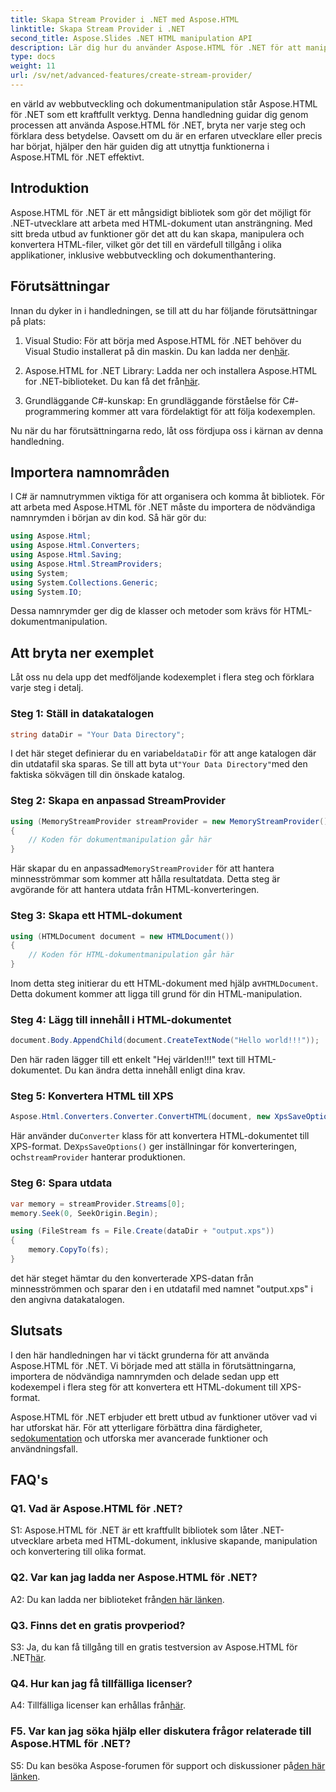 ```yaml
---
title: Skapa Stream Provider i .NET med Aspose.HTML
linktitle: Skapa Stream Provider i .NET
second_title: Aspose.Slides .NET HTML manipulation API
description: Lär dig hur du använder Aspose.HTML för .NET för att manipulera HTML-dokument effektivt. Steg-för-steg handledning för utvecklare.
type: docs
weight: 11
url: /sv/net/advanced-features/create-stream-provider/
---
```

en värld av webbutveckling och dokumentmanipulation står Aspose.HTML för .NET som ett kraftfullt verktyg. Denna handledning guidar dig genom processen att använda Aspose.HTML för .NET, bryta ner varje steg och förklara dess betydelse. Oavsett om du är en erfaren utvecklare eller precis har börjat, hjälper den här guiden dig att utnyttja funktionerna i Aspose.HTML för .NET effektivt.

## Introduktion

Aspose.HTML för .NET är ett mångsidigt bibliotek som gör det möjligt för .NET-utvecklare att arbeta med HTML-dokument utan ansträngning. Med sitt breda utbud av funktioner gör det att du kan skapa, manipulera och konvertera HTML-filer, vilket gör det till en värdefull tillgång i olika applikationer, inklusive webbutveckling och dokumenthantering.

## Förutsättningar

Innan du dyker in i handledningen, se till att du har följande förutsättningar på plats:

1.  Visual Studio: För att börja med Aspose.HTML för .NET behöver du Visual Studio installerat på din maskin. Du kan ladda ner den[här](https://visualstudio.microsoft.com/).

2. Aspose.HTML for .NET Library: Ladda ner och installera Aspose.HTML for .NET-biblioteket. Du kan få det från[här](https://releases.aspose.com/html/net/).

3. Grundläggande C#-kunskap: En grundläggande förståelse för C#-programmering kommer att vara fördelaktigt för att följa kodexemplen.

Nu när du har förutsättningarna redo, låt oss fördjupa oss i kärnan av denna handledning.

## Importera namnområden

I C# är namnutrymmen viktiga för att organisera och komma åt bibliotek. För att arbeta med Aspose.HTML för .NET måste du importera de nödvändiga namnrymden i början av din kod. Så här gör du:

```csharp
using Aspose.Html;
using Aspose.Html.Converters;
using Aspose.Html.Saving;
using Aspose.Html.StreamProviders;
using System;
using System.Collections.Generic;
using System.IO;
```

Dessa namnrymder ger dig de klasser och metoder som krävs för HTML-dokumentmanipulation.

## Att bryta ner exemplet

Låt oss nu dela upp det medföljande kodexemplet i flera steg och förklara varje steg i detalj.

### Steg 1: Ställ in datakatalogen

```csharp
string dataDir = "Your Data Directory";
```

 I det här steget definierar du en variabel`dataDir` för att ange katalogen där din utdatafil ska sparas. Se till att byta ut`"Your Data Directory"`med den faktiska sökvägen till din önskade katalog.

### Steg 2: Skapa en anpassad StreamProvider

```csharp
using (MemoryStreamProvider streamProvider = new MemoryStreamProvider())
{
    // Koden för dokumentmanipulation går här
}
```

 Här skapar du en anpassad`MemoryStreamProvider` för att hantera minnesströmmar som kommer att hålla resultatdata. Detta steg är avgörande för att hantera utdata från HTML-konverteringen.

### Steg 3: Skapa ett HTML-dokument

```csharp
using (HTMLDocument document = new HTMLDocument())
{
    // Koden för HTML-dokumentmanipulation går här
}
```

 Inom detta steg initierar du ett HTML-dokument med hjälp av`HTMLDocument`. Detta dokument kommer att ligga till grund för din HTML-manipulation.

### Steg 4: Lägg till innehåll i HTML-dokumentet

```csharp
document.Body.AppendChild(document.CreateTextNode("Hello world!!!"));
```

Den här raden lägger till ett enkelt "Hej världen!!!" text till HTML-dokumentet. Du kan ändra detta innehåll enligt dina krav.

### Steg 5: Konvertera HTML till XPS

```csharp
Aspose.Html.Converters.Converter.ConvertHTML(document, new XpsSaveOptions(), streamProvider);
```

 Här använder du`Converter` klass för att konvertera HTML-dokumentet till XPS-format. De`XpsSaveOptions()` ger inställningar för konverteringen, och`streamProvider` hanterar produktionen.

### Steg 6: Spara utdata

```csharp
var memory = streamProvider.Streams[0];
memory.Seek(0, SeekOrigin.Begin);

using (FileStream fs = File.Create(dataDir + "output.xps"))
{
    memory.CopyTo(fs);
}
```

det här steget hämtar du den konverterade XPS-datan från minnesströmmen och sparar den i en utdatafil med namnet "output.xps" i den angivna datakatalogen.

## Slutsats

I den här handledningen har vi täckt grunderna för att använda Aspose.HTML för .NET. Vi började med att ställa in förutsättningarna, importera de nödvändiga namnrymden och delade sedan upp ett kodexempel i flera steg för att konvertera ett HTML-dokument till XPS-format.

 Aspose.HTML för .NET erbjuder ett brett utbud av funktioner utöver vad vi har utforskat här. För att ytterligare förbättra dina färdigheter, se[dokumentation](https://reference.aspose.com/html/net/) och utforska mer avancerade funktioner och användningsfall.

## FAQ's

### Q1. Vad är Aspose.HTML för .NET?

S1: Aspose.HTML för .NET är ett kraftfullt bibliotek som låter .NET-utvecklare arbeta med HTML-dokument, inklusive skapande, manipulation och konvertering till olika format.

### Q2. Var kan jag ladda ner Aspose.HTML för .NET?

 A2: Du kan ladda ner biblioteket från[den här länken](https://releases.aspose.com/html/net/).

### Q3. Finns det en gratis provperiod?

 S3: Ja, du kan få tillgång till en gratis testversion av Aspose.HTML för .NET[här](https://releases.aspose.com/).

### Q4. Hur kan jag få tillfälliga licenser?

 A4: Tillfälliga licenser kan erhållas från[här](https://purchase.aspose.com/temporary-license/).

### F5. Var kan jag söka hjälp eller diskutera frågor relaterade till Aspose.HTML för .NET?

 S5: Du kan besöka Aspose-forumen för support och diskussioner på[den här länken](https://forum.aspose.com/).